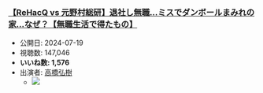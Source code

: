 ### [【ReHacQ vs 元野村総研】退社し無職…ミスでダンボールまみれの家…なぜ？【無職生活で得たもの】](https://www.youtube.com/watch?v=QZQ7bqDa5hQ)
-   公開日: 2024-07-19
-   視聴数: 147,046
-   **いいね数: 1,576**
-   出演者: [高橋弘樹](/rehacq_fan/people/高橋弘樹 "wikilink")
    - [![](https://img.youtube.com/vi/QZQ7bqDa5hQ/hqdefault.jpg)](https://www.youtube.com/watch?v=QZQ7bqDa5hQ)
